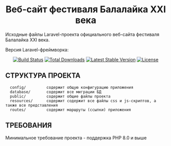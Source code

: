 <p><h1 align="center">Веб-сайт фестиваля Балалайка XXI века</h1></p>

Исходные файлы Laravel-проекта официального веб-сайта фестиваля Балалайка XXI века.

Версия Laravel-фреймворка:

<p align="center">
<a href="https://github.com/laravel/framework/actions"><img src="https://github.com/laravel/framework/workflows/tests/badge.svg" alt="Build Status"></a>
<a href="https://packagist.org/packages/laravel/framework"><img src="https://img.shields.io/packagist/dt/laravel/framework" alt="Total Downloads"></a>
<a href="https://packagist.org/packages/laravel/framework"><img src="https://img.shields.io/packagist/v/laravel/framework" alt="Latest Stable Version"></a>
<a href="https://packagist.org/packages/laravel/framework"><img src="https://img.shields.io/packagist/l/laravel/framework" alt="License"></a>
</p>

СТРУКТУРА ПРОЕКТА
-------------------

      config/         содержит общую конфигурацию приложения
      database/       содержит все миграции БД
      public/         содержит общие файлы проекта
      resources/      содержит содержит все файлы css и js-скриптов, а также все представления 
      routes/         содержит маршруты (ссылки) приложения

ТРЕБОВАНИЯ
------------

Минимальное требование проекта - поддержка PHP 8.0 и выше
